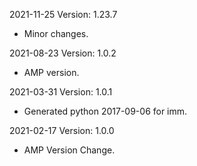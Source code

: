 2021-11-25 Version: 1.23.7
- Minor changes.

2021-08-23 Version: 1.0.2
- AMP version.

2021-03-31 Version: 1.0.1
- Generated python 2017-09-06 for imm.

2021-02-17 Version: 1.0.0
- AMP Version Change.

